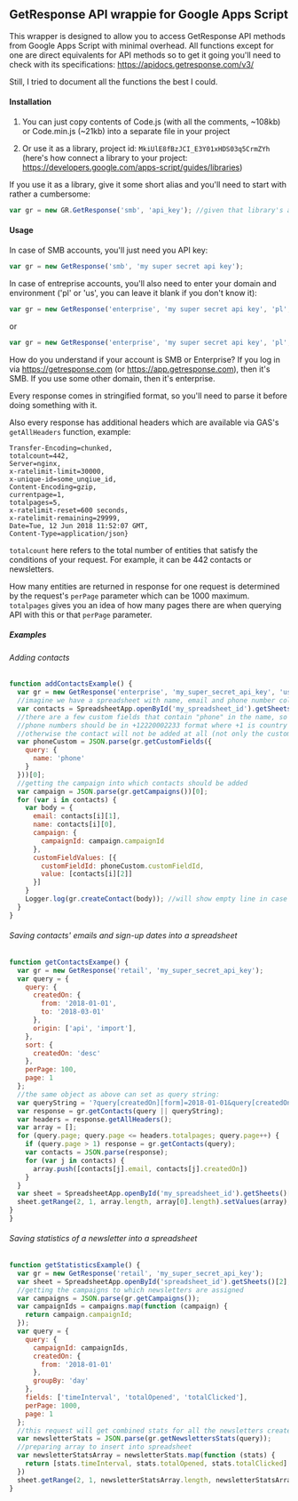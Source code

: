 ##  GetResponse API wrappie for Google Apps Script

This wrapper is designed to allow you to access GetResponse API methods from Google Apps Script with minimal overhead. All functions except for one are direct equivalents for API methods so to get it going you'll need to check with its specifications: https://apidocs.getresponse.com/v3/

Still, I tried to document all the functions the best I could.

#### Installation

1) You can just copy contents of Code.js (with all the comments, ~108kb) or Code.min.js (~21kb) into a separate file in your project

2) Or use it as a library, project id: `MkiUlE8fBzJCI_E3Y01xHDS03q5CrmZYh` (here's how connect a library to your project: https://developers.google.com/apps-script/guides/libraries)

If you use it as a library, give it some short alias and you'll need to start with rather a cumbersome:
```javascript
var gr = new GR.GetResponse('smb', 'api_key'); //given that library's alias is GR
```

#### Usage

In case of SMB accounts, you'll just need you API key:

```javascript
var gr = new GetResponse('smb', 'my super secret api key');
```

In case of entreprise accounts, you'll also need to enter your domain and environment ('pl' or 'us', you can leave it blank if you don't know it):

```javascript
var gr = new GetResponse('enterprise', 'my super secret api key', 'pl', 'email.mydomain.com');
```
or 
```javascript
var gr = new GetResponse('enterprise', 'my super secret api key', 'pl', 'email.mydomain.com');
```

How do you understand if your account is SMB or Enterprise? If you log in via https://getresponse.com (or https://app.getresponse.com), then it's SMB. If you use some other domain, then it's enterprise.

Every response comes in stringified format, so you'll need to parse it before doing something with it. 

Also every response has additional headers which are available via GAS's `getAllHeaders` function, example: 
```{
Transfer-Encoding=chunked, 
totalcount=442, 
Server=nginx, 
x-ratelimit-limit=30000, 
x-unique-id=some_unqiue_id, 
Content-Encoding=gzip, 
currentpage=1, 
totalpages=5, 
x-ratelimit-reset=600 seconds, 
x-ratelimit-remaining=29999, 
Date=Tue, 12 Jun 2018 11:52:07 GMT, 
Content-Type=application/json}
```
`totalcount` here refers to the total number of entities that satisfy the conditions of your request. For example, it can be 442 contacts or newsletters.

How many entities are returned in response for one request is determined by the request's `perPage` parameter which can be 1000 maximum. `totalpages` gives you an idea of how many pages there are when querying API with this or that `perPage` parameter.


##### Examples


###### Adding contacts

```javascript
function addContactsExample() {
  var gr = new GetResponse('enterprise', 'my_super_secret_api_key', 'us', 'my.domain.com');
  //imagine we have a spreadsheet with name, email and phone number columns
  var contacts = SpreadsheetApp.openById('my_spreadsheet_id').getSheets()[1].getDataRange().getValues();
  //there are a few custom fields that contain "phone" in the name, so getting the first one
  //phone numbers should be in +12220002233 format where +1 is country code (+ is required), 222 is regional code and the rest is the number itself. 
  //otherwise the contact will not be added at all (not only the custom field but the contact as a whole)
  var phoneCustom = JSON.parse(gr.getCustomFields({
    query: {
      name: 'phone'
    }
  }))[0];
  //getting the campaign into which contacts should be added
  var campaign = JSON.parse(gr.getCampaigns())[0];
  for (var i in contacts) {
    var body = {
      email: contacts[i][1],
      name: contacts[i][0],
      campaign: {
        campaignId: campaign.campaignId
      },
      customFieldValues: [{
        customFieldId: phoneCustom.customFieldId,
        value: [contacts[i][2]]
      }]
    }
    Logger.log(gr.createContact(body)); //will show empty line in case of success and error message if sth went wrong
  }
}
```

###### Saving contacts' emails and sign-up dates into a spreadsheet

```javascript
function getContactsExampe() {
  var gr = new GetResponse('retail', 'my_super_secret_api_key');
  var query = {
    query: {
      createdOn: {
        from: '2018-01-01',
        to: '2018-03-01'
      },
      origin: ['api', 'import'],
    },
    sort: {
      createdOn: 'desc'
    },
    perPage: 100,
    page: 1
  };
  //the same object as above can set as query string:
  var queryString = '?query[createdOn][form]=2018-01-01&query[createdOn][to]=2018-03-01&query[origin]=api,import&sort[createdOn]=desc&perPage=100&page=1';
  var response = gr.getContacts(query || queryString);
  var headers = response.getAllHeaders();
  var array = [];
  for (query.page; query.page <= headers.totalpages; query.page++) {
    if (query.page > 1) response = gr.getContacts(query);
    var contacts = JSON.parse(response);
    for (var j in contacts) {
      array.push([contacts[j].email, contacts[j].createdOn])
    }
  }
  var sheet = SpreadsheetApp.openById('my_spreadsheet_id').getSheets()[0];
  sheet.getRange(2, 1, array.length, array[0].length).setValues(array); //sets emails and subscription dates into a spreadsheet
}
}
```
###### Saving statistics of a newsletter into a spreadsheet

```javascript
function getStatisticsExample() {
  var gr = new GetResponse('retail', 'my_super_secret_api_key');
  var sheet = SpreadsheetApp.openById('spreadsheet_id').getSheets()[2];
  //getting the campaigns to which newsletters are assigned
  var campaigns = JSON.parse(gr.getCampaigns());
  var campaignIds = campaigns.map(function (campaign) {
    return campaign.campaignId;
  });
  var query = {
    query: {
      campaignId: campaignIds,
      createdOn: {
        from: '2018-01-01'
      },
      groupBy: 'day'
    },
    fields: ['timeInterval', 'totalOpened', 'totalClicked'],
    perPage: 1000,
    page: 1
  };
  //this request will get combined stats for all the newsletters created after 2018-01-01 in the given campaigns, grouped by day
  var newsletterStats = JSON.parse(gr.getNewslettersStats(query));
  //preparing array to insert into spreadsheet
  var newsletterStatsArray = newsletterStats.map(function (stats) {
    return [stats.timeInterval, stats.totalOpened, stats.totalClicked]
  })
  sheet.getRange(2, 1, newsletterStatsArray.length, newsletterStatsArray[0].length).setValues(newsletterStatsArray);
}
```